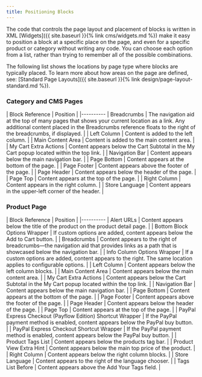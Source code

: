 ```yaml
---
title: Positioning Blocks
---
```


The code that controls the page layout and placement of blocks is written in XML [Widgets]({{ site.baseurl }}{% link cms/widgets.md %}) make it easy to position a block at a specific place on the page, and even for a specific product or category without writing any code. You can choose each option from a list, rather than trying to remember all of the possible combinations.

The following list shows the locations by page type where blocks are typically placed. To learn more about how areas on the page are defined, see: [Standard Page Layouts]({{ site.baseurl }}{% link design/page-layout-standard.md %}).

### Category and CMS Pages

| Block Reference | Position |
|----------
| Breadcrumbs | The navigation aid at the top of many pages that shows your current location as a link. Any additional content placed in the Breadcrumbs reference floats to the right of the breadcrumbs, if displayed. |
| Left Column | Content is added to the left column. |
| Main Content Area | Content is added to the main content area. |
| My Cart Extra Actions | Content appears below the Cart Subtotal in the My Cart popup located within the top link. |
| Navigation Bar | Content appears below the main navigation bar. |
| Page Bottom | Content appears at the bottom of the page. |
| Page Footer | Content appears above the footer of the page. |
| Page Header | Content appears below the header of the page. |
| Page Top | Content appears at the top of the page. |
| Right Column | Content appears in the right column. |
| Store Language | Content appears in the upper-left corner of the header. |

### Product Page

| Block Reference | Position |
|----------
| Alert URLs | Content appears below the title of the product on the product detail page. |
| Bottom Block Options Wrapper | If custom options are added, content appears below the Add to Cart button. |
| Breadcrumbs | Content appears to the right of breadcrumbs—the navigation aid that provides links as a path that is showcased below the navigation bar. |
| Info Column Options Wrapper | If a custom options are added, content appears to the right. The same location applies to configurable options. |
| Left Column | Content appears below the left column blocks. |
| Main Content Area | Content appears below the main content area. |
| My Cart Extra Actions | Content appears below the Cart Subtotal in the My Cart popup located within the top link. |
| Navigation Bar | Content appears below the main navigation bar. |
| Page Bottom | Content appears at the bottom of the page. |
| Page Footer | Content appears above the footer of the page. |
| Page Header | Content appears below the header of the page. |
| Page Top | Content appears at the top of the page. |
| PayPal Express Checkout (Payflow Edition) Shortcut Wrapper | If the PayPal payment method is enabled, content appears below the PayPal buy button. |
| PayPal Express Checkout Shortcut Wrapper | If the PayPal payment method is enabled, content appears below the PayPal buy button. |
| Product Tags List | Content appears below the products tag bar. |
| Product View Extra Hint | Content appears below the main top price of the product. |
| Right Column | Content appears below the right column blocks. |
| Store Language | Content appears to the right of the language chooser. |
| Tags List Before | Content appears above the Add Your Tags field. |
